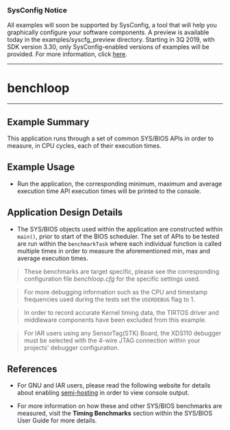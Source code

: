 ### SysConfig Notice

All examples will soon be supported by SysConfig, a tool that will help you graphically configure your software components. A preview is available today in the examples/syscfg_preview directory. Starting in 3Q 2019, with SDK version 3.30, only SysConfig-enabled versions of examples will be provided. For more information, click [here](http://www.ti.com/sysconfignotice).

---
# benchloop

---

## Example Summary

This application runs through a set of common SYS/BIOS APIs in order to
measure, in CPU cycles, each of their execution times.

## Example Usage

* Run the application, the corresponding minimum, maximum and average execution
time API execution times will be printed to the console.

## Application Design Details

* The SYS/BIOS objects used within the application are constructed within
`main()`, prior to start of the BIOS scheduler. The set of APIs to be tested are
run within the `benchmarkTask` where each individual function is called
multiple times in order to measure the aforementioned min, max and average
execution times.

> These benchmarks are target specific, please see the corresponding
configuration file *benchloop.cfg* for the specific settings used.

> For more debugging information such as the CPU and timestamp frequencies used
during the tests set the `USERDEBUG` flag to 1.

> In order to record accurate Kernel timing data, the TIRTOS driver and
middleware components have been excluded from this example.

> For IAR users using any SensorTag(STK) Board, the XDS110 debugger must be
selected with the 4-wire JTAG connection within your projects' debugger
configuration.

## References
* For GNU and IAR users, please read the following website for details about
enabling [semi-hosting](http://processors.wiki.ti.com/index.php/TI-RTOS_Examples_SemiHosting)
in order to view console output.

* For more information on how these and other SYS/BIOS benchmarks are measured,
visit the __Timing Benchmarks__ section within the SYS/BIOS User Guide
for more details.

